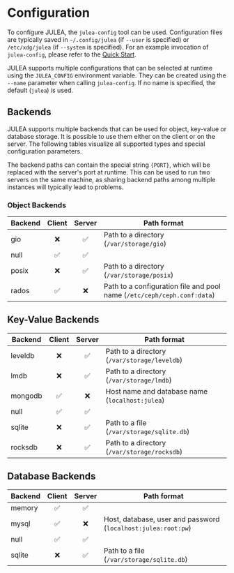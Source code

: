 # Configuration

To configure JULEA, the `julea-config` tool can be used.
Configuration files are typically saved in `~/.config/julea` (if `--user` is specified) or `/etc/xdg/julea` (if `--system` is specified).
For an example invocation of `julea-config`, please refer to the [Quick Start](../README.md#quick-start).

JULEA supports multiple configurations that can be selected at runtime using the `JULEA_CONFIG` environment variable.
They can be created using the `--name` parameter when calling `julea-config`.
If no name is specified, the default (`julea`) is used.

## Backends

JULEA supports multiple backends that can be used for object, key-value or database storage.
It is possible to use them either on the client or on the server.
The following tables visualize all supported types and special configuration parameters.

The backend paths can contain the special string `{PORT}`, which will be replaced with the server's port at runtime.
This can be used to run two servers on the same machine, as sharing backend paths among multiple instances will typically lead to problems.

### Object Backends

| Backend | Client | Server | Path format  |
|---------|:------:|:------:|--------------|
| gio     | ❌     | ✅     | Path to a directory (`/var/storage/gio`) |
| null    | ✅     | ✅     |  |
| posix   | ❌     | ✅     | Path to a directory (`/var/storage/posix`) |
| rados   | ✅     | ❌     | Path to a configuration file and pool name (`/etc/ceph/ceph.conf:data`) |

## Key-Value Backends

| Backend | Client | Server | Path format  |
|---------|:------:|:------:|--------------|
| leveldb | ❌     | ✅     | Path to a directory (`/var/storage/leveldb`) |
| lmdb    | ❌     | ✅     | Path to a directory (`/var/storage/lmdb`) |
| mongodb | ✅     | ❌     | Host name and database name (`localhost:julea`) |
| null    | ✅     | ✅     |  |
| sqlite  | ❌     | ✅     | Path to a file (`/var/storage/sqlite.db`) |
| rocksdb | ❌     | ✅     | Path to a directory (`/var/storage/rocksdb`) |

## Database Backends

| Backend | Client | Server | Path format  |
|---------|:------:|:------:|--------------|
| memory  | ✅     | ✅     |  |
| mysql   | ✅     | ❌     | Host, database, user and password (`localhost:julea:root:pw`) |
| null    | ✅     | ✅     |  |
| sqlite  | ❌     | ✅     | Path to a file (`/var/storage/sqlite.db`) |
